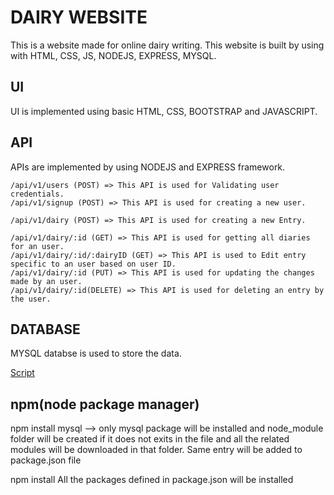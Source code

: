 # DAIRY WEBSITE

This is a website made for online dairy writing.
This website is built by using with HTML, CSS, JS, NODEJS, EXPRESS, MYSQL.

## UI

UI is implemented using basic HTML, CSS, BOOTSTRAP and JAVASCRIPT.

## API

APIs are implemented by using NODEJS and EXPRESS framework.

```
/api/v1/users (POST) => This API is used for Validating user credentials.
/api/v1/signup (POST) => This API is used for creating a new user.

/api/v1/dairy (POST) => This API is used for creating a new Entry.

/api/v1/dairy/:id (GET) => This API is used for getting all diaries for an user.
/api/v1/dairy/:id/:dairyID (GET) => This API is used to Edit entry specific to an user based on user ID.
/api/v1/dairy/:id (PUT) => This API is used for updating the changes made by an user.
/api/v1/dairy/:id(DELETE) => This API is used for deleting an entry by the user.
```

## DATABASE

MYSQL databse is used to store the data.

[Script](/db-scripts/DB_QUERIES.sql)

## npm(node package manager)

npm install mysql --> only mysql package will be installed and node_module folder will be created if it does not exits in the file and all the related modules will be downloaded in that folder.
Same entry will be added to package.json file

npm install
All the packages defined in package.json will be installed

